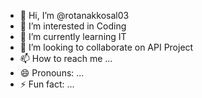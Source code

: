 - 👋 Hi, I’m @rotanakkosal03
- 👀 I’m interested in Coding
- 🌱 I’m currently learning IT
- 💞️ I’m looking to collaborate on API Project
- 📫 How to reach me ...
- 😄 Pronouns: ...
- ⚡ Fun fact: ...

<!---
rotanakkosal03/rotanakkosal03 is a ✨ special ✨ repository because its `README.md` (this file) appears on your GitHub profile.
You can click the Preview link to take a look at your changes.
--->
